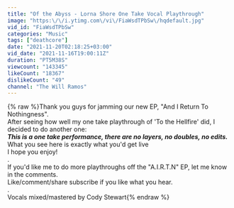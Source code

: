 ```yaml
---
title: "Of the Abyss - Lorna Shore One Take Vocal Playthrough"
image: "https:\/\/i.ytimg.com\/vi\/FiaWsdTPbSw\/hqdefault.jpg"
vid_id: "FiaWsdTPbSw"
categories: "Music"
tags: ["deathcore"]
date: "2021-11-20T02:18:25+03:00"
vid_date: "2021-11-16T19:00:11Z"
duration: "PT5M38S"
viewcount: "143345"
likeCount: "18367"
dislikeCount: "49"
channel: "The Will Ramos"
---
```

{% raw %}Thank you guys for jamming our new EP, &quot;And I Return To Nothingness&quot;. <br />After seeing how well my one take playthrough of 'To the Hellfire' did, I decided to do another one:<br />***This is a one take performance, there are no layers,  no doubles, no edits.***<br />What you see here is exactly what you'd get live<br />I hope you enjoy!<br />.<br />If you'd like me to do more playthroughs off the  &quot;A.I.R.T.N&quot; EP, let me know in the comments.<br />Like/comment/share subscribe if you like what you hear.<br />.<br />Vocals mixed/mastered by Cody Stewart{% endraw %}
